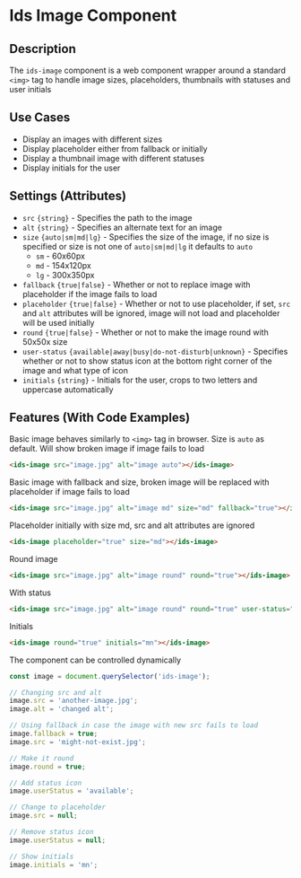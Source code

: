 # Ids Image Component

## Description

The `ids-image` component is a web component wrapper around a standard `<img>` tag to handle image sizes, placeholders, thumbnails with statuses and user initials

## Use Cases
- Display an images with different sizes
- Display placeholder either from fallback or initially
- Display a thumbnail image with different statuses
- Display initials for the user

## Settings (Attributes)
- `src` `{string}` - Specifies the path to the image
- `alt` `{string}` - Specifies an alternate text for an image
- `size` `{auto|sm|md|lg}` - Specifies the size of the image, if no size is specified or size is not one of `auto|sm|md|lg` it defaults to `auto`
  - `sm` - 60x60px
  - `md` - 154x120px
  - `lg` - 300x350px
- `fallback` `{true|false}` - Whether or not to replace image with placeholder if the image fails to load
- `placeholder` `{true|false}` - Whether or not to use placeholder, if set, `src` and `alt` attributes will be ignored, image will not load and placeholder will be used initially
- `round` `{true|false}` - Whether or not to make the image round with 50x50x size
- `user-status` `{available|away|busy|do-not-disturb|unknown}` - Specifies whether or not to show status icon at the bottom right corner of the image and what type of icon
- `initials` `{string}` - Initials for the user, crops to two letters and uppercase automatically

## Features (With Code Examples)

Basic image behaves similarly to `<img>` tag in browser. Size is `auto` as default. Will show broken image if image fails to load

```html
<ids-image src="image.jpg" alt="image auto"></ids-image>
```

Basic image with fallback and size, broken image will be replaced with placeholder if image fails to load

```html
<ids-image src="image.jpg" alt="image md" size="md" fallback="true"></ids-image>
```

Placeholder initially with size md, src and alt attributes are ignored

```html
<ids-image placeholder="true" size="md"></ids-image>
```

Round image

```html
<ids-image src="image.jpg" alt="image round" round="true"></ids-image>
```

With status

```html
<ids-image src="image.jpg" alt="image round" round="true" user-status="available"></ids-image>
```

Initials

```html
<ids-image round="true" initials="mn"></ids-image>
```

The component can be controlled dynamically

```js
const image = document.querySelector('ids-image');

// Changing src and alt
image.src = 'another-image.jpg';
image.alt = 'changed alt';

// Using fallback in case the image with new src fails to load
image.fallback = true;
image.src = 'might-not-exist.jpg';

// Make it round
image.round = true;

// Add status icon
image.userStatus = 'available';

// Change to placeholder
image.src = null;

// Remove status icon
image.userStatus = null;

// Show initials
image.initials = 'mn';
```
